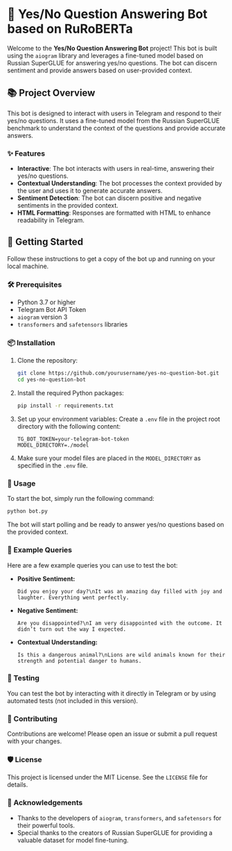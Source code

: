# 🧠 Yes/No Question Answering Bot based on RuRoBERTa

Welcome to the **Yes/No Question Answering Bot** project! This bot is built using the `aiogram` library and leverages a fine-tuned model based on Russian SuperGLUE for answering yes/no questions. The bot can discern sentiment and provide answers based on user-provided context.

## 📚 Project Overview

This bot is designed to interact with users in Telegram and respond to their yes/no questions. It uses a fine-tuned model from the Russian SuperGLUE benchmark to understand the context of the questions and provide accurate answers.

### ✨ Features

- **Interactive**: The bot interacts with users in real-time, answering their yes/no questions.
- **Contextual Understanding**: The bot processes the context provided by the user and uses it to generate accurate answers.
- **Sentiment Detection**: The bot can discern positive and negative sentiments in the provided context.
- **HTML Formatting**: Responses are formatted with HTML to enhance readability in Telegram.

## 🚀 Getting Started

Follow these instructions to get a copy of the bot up and running on your local machine.

### 🛠 Prerequisites

- Python 3.7 or higher
- Telegram Bot API Token
- `aiogram` version 3
- `transformers` and `safetensors` libraries

### 📦 Installation

1. Clone the repository:
   ```bash
   git clone https://github.com/yourusername/yes-no-question-bot.git
   cd yes-no-question-bot
   ```

2. Install the required Python packages:
   ```bash
   pip install -r requirements.txt
   ```

3. Set up your environment variables:
   Create a `.env` file in the project root directory with the following content:
   ```env
   TG_BOT_TOKEN=your-telegram-bot-token
   MODEL_DIRECTORY=./model
   ```

4. Make sure your model files are placed in the `MODEL_DIRECTORY` as specified in the `.env` file.

### 🔧 Usage

To start the bot, simply run the following command:

```bash
python bot.py
```

The bot will start polling and be ready to answer yes/no questions based on the provided context.

### 📝 Example Queries

Here are a few example queries you can use to test the bot:

- **Positive Sentiment:**
  ```
  Did you enjoy your day?\nIt was an amazing day filled with joy and laughter. Everything went perfectly.
  ```

- **Negative Sentiment:**
  ```
  Are you disappointed?\nI am very disappointed with the outcome. It didn’t turn out the way I expected.
  ```

- **Contextual Understanding:**
  ```
  Is this a dangerous animal?\nLions are wild animals known for their strength and potential danger to humans.
  ```

### 🧪 Testing

You can test the bot by interacting with it directly in Telegram or by using automated tests (not included in this version).

### 🤝 Contributing

Contributions are welcome! Please open an issue or submit a pull request with your changes.

### 🛡 License

This project is licensed under the MIT License. See the `LICENSE` file for details.

### 🙏 Acknowledgements

- Thanks to the developers of `aiogram`, `transformers`, and `safetensors` for their powerful tools.
- Special thanks to the creators of Russian SuperGLUE for providing a valuable dataset for model fine-tuning.
